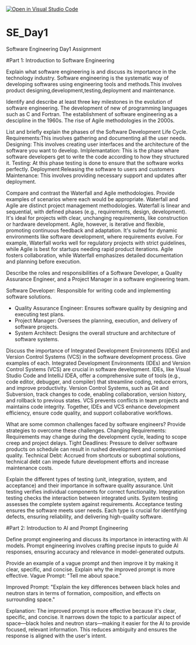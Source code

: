 [![Open in Visual Studio Code](https://classroom.github.com/assets/open-in-vscode-2e0aaae1b6195c2367325f4f02e2d04e9abb55f0b24a779b69b11b9e10269abc.svg)](https://classroom.github.com/online_ide?assignment_repo_id=15568221&assignment_repo_type=AssignmentRepo)
# SE_Day1
Software Engineering Day1 Assignment

#Part 1: Introduction to Software Engineering

Explain what software engineering is and discuss its importance in the technology industry.
Software engineering is the systematic way of developing softwares using engineering tools and methods.This involves product designing,development,testing,deployment and maintenance.

Identify and describe at least three key milestones in the evolution of software engineering.
The development of new of programming languages such as C and Fortran.
The establishment of software engineering as a descipline in the 1960s.
The rise of Agile methodologies in the 2000s.

List and briefly explain the phases of the Software Development Life Cycle.
Requirements:This involves gathering and documenting all the user needs.
Designing: This involves creating user interfaces and the architecture of the software you want to develop.
Imlplemantation: This is the phase whare software developers get to write the code according to how they structured it.
Testing: At this phase testing is done  to ensure that the software works perfectly.
Deployment:Releasing the software to users and customers
Maintenance: This involves providing necessary support and updates  after deployment.


Compare and contrast the Waterfall and Agile methodologies. Provide examples of scenarios where each would be appropriate.
Waterfall and Agile are distinct project management methodologies. Waterfall is linear and sequential, with defined phases (e.g., requirements, design, development). It's ideal for projects with clear, unchanging requirements, like construction or hardware development. Agile, however, is iterative and flexible, promoting continuous feedback and adaptation. It's suited for dynamic environments like software development, where requirements evolve. For example, Waterfall works well for regulatory projects with strict guidelines, while Agile is best for startups needing rapid product iterations. Agile fosters collaboration, while Waterfall emphasizes detailed documentation and planning before execution.


Describe the roles and responsibilities of a Software Developer, a Quality Assurance Engineer, and a Project Manager in a software engineering team.

Software Developer: Responsible for writing code and implementing software solutions.
  - Quality Assurance Engineer: Ensures software quality by designing and executing test plans.
  - Project Manager: Oversees the planning, execution, and delivery of software projects.
  - System Architect: Designs the overall structure and architecture of software systems.
    

Discuss the importance of Integrated Development Environments (IDEs) and Version Control Systems (VCS) in the software development process. Give examples of each.
Integrated Development Environments (IDEs) and Version Control Systems (VCS) are crucial in software development. IDEs, like Visual Studio Code and IntelliJ IDEA, offer a comprehensive suite of tools (e.g., code editor, debugger, and compiler) that streamline coding, reduce errors, and improve productivity. Version Control Systems, such as Git and Subversion, track changes to code, enabling collaboration, version history, and rollback to previous states. VCS prevents conflicts in team projects and maintains code integrity. Together, IDEs and VCS enhance development efficiency, ensure code quality, and support collaborative workflows.

What are some common challenges faced by software engineers? Provide strategies to overcome these challenges.
Changing Requirements: Requirements may change during the development cycle, leading to scope creep and project delays.
   Tight Deadlines: Pressure to deliver software products on schedule can result in rushed development and compromised quality.
   Technical Debt: Accrued from shortcuts or suboptimal solutions, technical debt can impede future development efforts and increase maintenance costs.

Explain the different types of testing (unit, integration, system, and acceptance) and their importance in software quality assurance.
Unit testing verifies individual components for correct functionality. Integration testing checks the interaction between integrated units. System testing assesses the complete system against requirements. Acceptance testing ensures the software meets user needs. Each type is crucial for identifying defects, ensuring reliability, and delivering high-quality software.

#Part 2: Introduction to AI and Prompt Engineering


Define prompt engineering and discuss its importance in interacting with AI models.
Prompt engineering involves crafting precise inputs to guide AI responses, ensuring accuracy and relevance in model-generated outputs.

Provide an example of a vague prompt and then improve it by making it clear, specific, and concise. Explain why the improved prompt is more effective.
Vague Prompt: 
"Tell me about space."

Improved Prompt: 
"Explain the key differences between black holes and neutron stars in terms of formation, composition, and effects on surrounding space."

Explanation: 
The improved prompt is more effective because it's clear, specific, and concise. It narrows down the topic to a particular aspect of space—black holes and neutron stars—making it easier for the AI to provide focused, relevant information. This reduces ambiguity and ensures the response is aligned with the user's intent.

